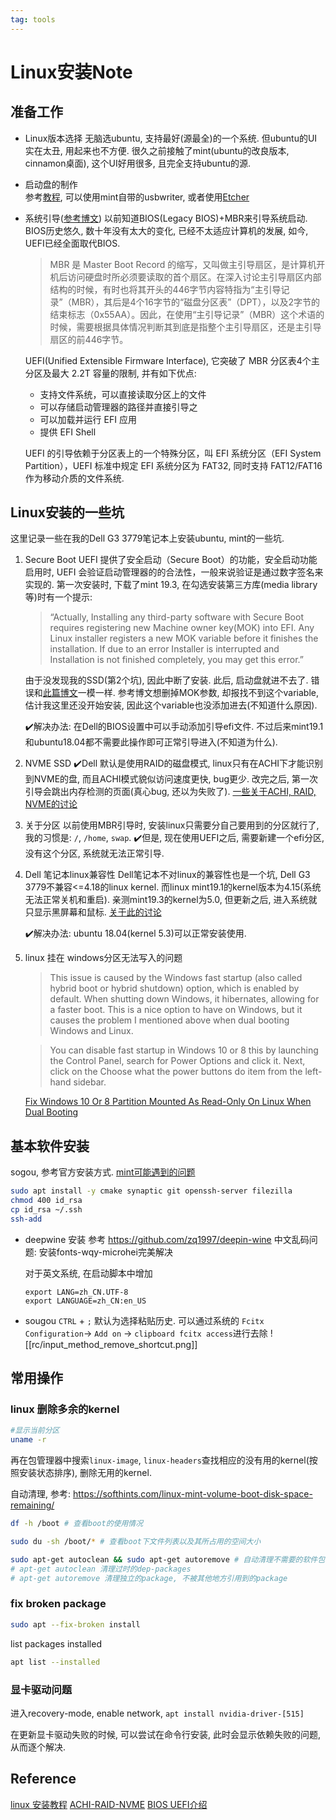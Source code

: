 ```yaml
---
tag: tools
---
```

# Linux安装Note
## 准备工作
* Linux版本选择
    无脑选ubuntu, 支持最好(源最全)的一个系统. 但ubuntu的UI实在太丑, 用起来也不方便. 很久之前接触了mint(ubuntu的改良版本, cinnamon桌面), 这个UI好用很多, 且完全支持ubuntu的源.

* 启动盘的制作    
    参考[教程](https://linuxmint-installation-guide.readthedocs.io/zh_CN/latest/burn.html), 可以使用mint自带的usbwriter, 或者使用[Etcher](https://www.balena.io/etcher/)

* 系统引导([参考博文](https://blog.nanpuyue.com/2017/037.html))
    以前知道BIOS(Legacy BIOS)+MBR来引导系统启动. BIOS历史悠久, 数十年没有太大的变化, 已经不太适应计算机的发展, 如今, UEFI已经全面取代BIOS.
    > MBR 是 Master Boot Record 的缩写，又叫做主引导扇区，是计算机开机后访问硬盘时所必须要读取的首个扇区。在深入讨论主引导扇区内部结构的时候，有时也将其开头的446字节内容特指为“主引导记录”（MBR），其后是4个16字节的“磁盘分区表”（DPT），以及2字节的结束标志（0x55AA）。因此，在使用“主引导记录”（MBR）这个术语的时候，需要根据具体情况判断其到底是指整个主引导扇区，还是主引导扇区的前446字节。

    UEFI(Unified Extensible Firmware Interface), 它突破了 MBR 分区表4个主分区及最大 2.2T 容量的限制, 并有如下优点:
    * 支持文件系统，可以直接读取分区上的文件
    * 可以存储启动管理器的路径并直接引导之
    * 可以加载并运行 EFI 应用
    * 提供 EFI Shell
    
    UEFI 的引导依赖于分区表上的一个特殊分区，叫 EFI 系统分区（EFI System Partition），UEFI 标准中规定 EFI 系统分区为 FAT32, 同时支持 FAT12/FAT16 作为移动介质的文件系统.

## Linux安装的一些坑
这里记录一些在我的Dell G3 3779笔记本上安装ubuntu, mint的一些坑.
1. Secure Boot
    UEFI 提供了安全启动（Secure Boot）的功能，安全启动功能启用时, UEFI 会验证启动管理器的的合法性，一般来说验证是通过数字签名来实现的.
    第一次安装时, 下载了mint 19.3, 在勾选安装第三方库(media library等)时有一个提示:
    >“Actually, Installing any third-party software with Secure Boot requires registering new Machine owner key(MOK) into EFI. Any Linux installer registers a new MOK variable before it finishes the installation. If due to an error Installer is interrupted and Installation is not finished completely, you may get this error.”

    由于没发现我的SSD(第2个坑), 因此中断了安装. 此后, 启动盘就进不去了. 错误和[此篇博文](https://smarttechnicalworld.com/cant-install-ubuntu-efibootmmx64-efi-not-found/)一模一样. 参考博文想删掉MOK参数, 却报找不到这个variable, 估计我这里还没开始安装, 因此这个variable也没添加进去(不知道什么原因).

    ✔️解决办法: 在Dell的BIOS设置中可以手动添加引导efi文件. 不过后来mint19.1和ubuntu18.04都不需要此操作即可正常引导进入(不知道为什么).
2. NVME SSD
    ✔️Dell 默认是使用RAID的磁盘模式, linux只有在ACHI下才能识别到NVME的盘, 而且ACHI模式貌似访问速度更快, bug更少. 改完之后, 第一次引导会跳出内存检测的页面(真心bug, 还以为失败了).
    [一些关于ACHI, RAID, NVME的讨论](https://www.v2ex.com/t/534791)

3. 关于分区
    以前使用MBR引导时, 安装linux只需要分自己要用到的分区就行了, 我的习惯是: `/`, `/home`, `swap`.
    ✔️但是, 现在使用UEFI之后, 需要新建一个efi分区, 没有这个分区, 系统就无法正常引导.

4. Dell 笔记本linux兼容性
    Dell笔记本不对linux的兼容性也是一个坑, Dell G3 3779不兼容<=4.18的linux kernel. 而linux mint19.1的kernel版本为4.15(系统无法正常关机和重启). 亲测mint19.3的kernel为5.0, 但更新之后, 进入系统就只显示黑屏幕和鼠标. [关于此的讨论](https://www.dell.com/community/Linux-General/G3-17-3779-Ubuntu-18-04-LTS/td-p/6106352)
    
    ✔️解决办法: ubuntu 18.04(kernel 5.3)可以正常安装使用.

5. linux 挂在 windows分区无法写入的问题
    > This issue is caused by the Windows fast startup (also called hybrid boot or hybrid shutdown) option, which is enabled by default. When shutting down Windows, it hibernates, allowing for a faster boot. This is a nice option to have on Windows, but it causes the problem I mentioned above when dual booting Windows and Linux.

    > You can disable fast startup in Windows 10 or 8 this by launching the Control Panel, search for Power Options and click it. Next, click on the Choose what the power buttons do item from the left-hand sidebar.

    [Fix Windows 10 Or 8 Partition Mounted As Read-Only On Linux When Dual Booting](https://www.linuxuprising.com/2019/01/fix-windows-10-or-8-partition-mounted.html)

## 基本软件安装

sogou, 参考官方安装方式. [mint可能遇到的问题](https://blog.jackeylea.com/linux/install-sogoupinyin-on-linux-mint/)

```bash
sudo apt install -y cmake synaptic git openssh-server filezilla
chmod 400 id_rsa
cp id_rsa ~/.ssh
ssh-add
```

* deepwine 安装
    参考 https://github.com/zq1997/deepin-wine
    中文乱码问题: 安装fonts-wqy-microhei完美解决

    对于英文系统, 在启动脚本中增加
    ```
    export LANG=zh_CN.UTF-8
    export LANGUAGE=zh_CN:en_US
    ```

* sougou
    `CTRL` + `;` 默认为选择粘贴历史. 可以通过系统的 `Fcitx Configuration`-> `Add on` -> `clipboard fcitx access`进行去除
    ![[rc/input_method_remove_shortcut.png]]

## 常用操作
### linux 删除多余的kernel

```bash
#显示当前分区
uname -r
```

再在包管理器中搜索`linux-image`, `linux-headers`查找相应的没有用的kernel(按照安装状态排序), 删除无用的kernel.

自动清理, 参考: https://softhints.com/linux-mint-volume-boot-disk-space-remaining/
```bash
df -h /boot # 查看boot的使用情况

sudo du -sh /boot/* # 查看boot下文件列表以及其所占用的空间大小

sudo apt-get autoclean && sudo apt-get autoremove # 自动清理不需要的软件包
# apt-get autoclean 清理过时的dep-packages
# apt-get autoremove 清理独立的package, 不被其他地方引用到的package
```

### fix broken package

```bash
sudo apt --fix-broken install
```

list packages installed
```bash
apt list --installed
```

### 显卡驱动问题
进入recovery-mode, enable network, `apt install nvidia-driver-[515]`

在更新显卡驱动失败的时候, 可以尝试在命令行安装, 此时会显示依赖失败的问题, 从而逐个解决.


## Reference
[linux 安装教程](https://linuxmint-installation-guide.readthedocs.io/zh_CN/latest/burn.html)
[ACHI-RAID-NVME](https://www.v2ex.com/t/534791)
[BIOS UEFI介绍](https://blog.nanpuyue.com/2017/037.html)
